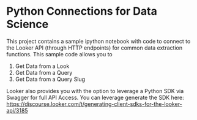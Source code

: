 # Python Connections for Data Science

This project contains a sample ipython notebook with code to connect to the Looker API (through HTTP endpoints) for common data extraction functions. 
This sample code allows you to 
1. Get Data from a Look 
2. Get Data from a Query
3. Get Data from a Query Slug

Looker also provides you with the option to leverage a Python SDK via Swagger for full API Access. You can leverage generate the SDK here: https://discourse.looker.com/t/generating-client-sdks-for-the-looker-api/3185
